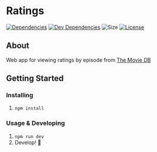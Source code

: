 # Ratings
[![Dependencies](https://img.shields.io/david/cortl/ratings.svg)](https://david-dm.org/cortl/ratings)
[![Dev Dependencies](https://img.shields.io/david/dev/cortl/ratings.svg)](https://david-dm.org/cortl/ratings?type=dev)
![Size](https://img.shields.io/github/languages/code-size/cortl/ratings.svg)
[![License](https://img.shields.io/github/license/cortl/ratings.svg)](LICENSE)

## About
Web app for viewing ratings by episode from [The Movie DB](https://www.themoviedb.org/)

## Getting Started

### Installing
1. `npm install`

### Usage & Developing
1. `npm run dev`
3. Develop! 🎉